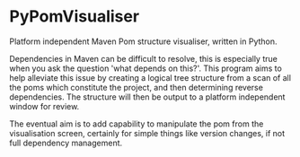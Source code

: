 # PyPomVisualiser

Platform independent Maven Pom structure visualiser, written in Python.

Dependencies in Maven can be difficult to resolve, this is especially true when you ask the question 'what depends on this?'. This program aims to help alleviate this issue by creating a logical tree structure from a scan of all the poms which constitute the project, and then determining reverse dependencies. 
The structure will then be output to a platform independent window for review.

The eventual aim is to add capability to manipulate the pom from the visualisation screen, certainly for simple things like version changes, if not full dependency management.

